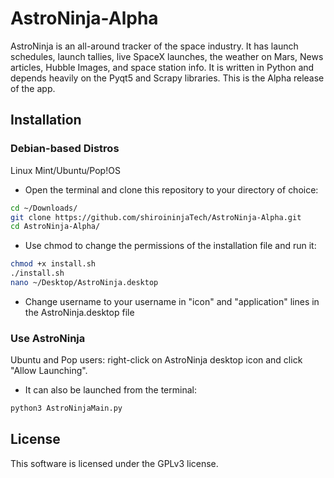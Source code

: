 # AstroNinja-Alpha
AstroNinja is an all-around tracker of the space industry. It has launch schedules, launch tallies, live SpaceX launches, the weather on Mars, News articles, Hubble Images, and space station info. It is written in Python and depends heavily on the Pyqt5 and Scrapy libraries. This is the Alpha release of the app.


## Installation

### Debian-based Distros
Linux Mint/Ubuntu/Pop!OS

- Open the terminal and clone this repository to your directory of choice:
```bash
cd ~/Downloads/
git clone https://github.com/shiroininjaTech/AstroNinja-Alpha.git
cd AstroNinja-Alpha/
```
- Use chmod to change the permissions of the installation file and run it:
```bash
chmod +x install.sh
./install.sh
nano ~/Desktop/AstroNinja.desktop
```
- Change username to your username in "icon" and "application" lines in the AstroNinja.desktop file

### Use AstroNinja
Ubuntu and Pop users: right-click on AstroNinja desktop icon and click "Allow Launching".
- It can also be launched from the terminal:

```bash
python3 AstroNinjaMain.py
```
## License

This software is licensed under the GPLv3 license. 

